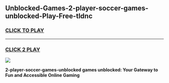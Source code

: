 
## Unblocked-Games-2-player-soccer-games-unblocked-Play-Free-tldnc
<h3>
<a href="https://premium76.site?title=2-player-soccer-games-unblocked&ref=15A">CLICK TO PLAY</a></h3>
<hr>

<h3>
<a href="https://premium76.site?title=2-player-soccer-games-unblocked&ref=15A">CLICK 2 PLAY</a>
  
</h3>

<a href="https://premium76.site?title=2-player-soccer-games-unblocked&ref=15A"><img src="https://clearcache.store/games.png"></a>


**2-player-soccer-games-unblocked games unblocked: Your Gateway to Fun and Accessible Online Gaming**
